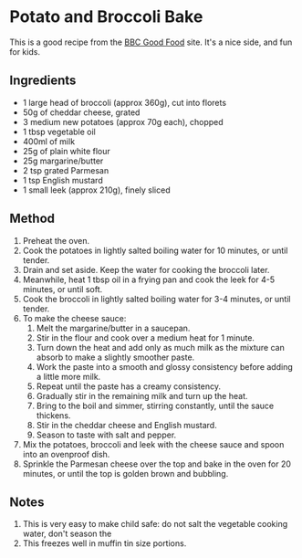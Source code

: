 # Potato and Broccoli Bake # 

This is a good recipe from the [BBC Good Food](https://www.bbcgoodfood.com/user/4472996/recipe/potato-and-broccoli-bake) site. It's a nice side, and fun for kids.

## Ingredients ## 

- 1 large head of broccoli (approx 360g), cut into florets
- 50g of cheddar cheese, grated
- 3 medium new potatoes (approx 70g each), chopped
- 1 tbsp vegetable oil
- 400ml of milk
- 25g of plain white flour
- 25g margarine/butter
- 2 tsp grated Parmesan
- 1 tsp English mustard
- 1 small leek (approx 210g), finely sliced

## Method ## 

1. Preheat the oven.
1. Cook the potatoes in lightly salted boiling water for 10 minutes, or until tender.
1. Drain and set aside. Keep the water for cooking the broccoli later.
1. Meanwhile, heat 1 tbsp oil in a frying pan and cook the leek for 4-5 minutes, or until soft.
1. Cook the broccoli in lightly salted boiling water for 3-4 minutes, or until tender.
1. To make the cheese sauce:
    1. Melt the margarine/butter in a saucepan.
    2. Stir in the flour and cook over a medium heat for 1 minute.
    3. Turn down the heat and add only as much milk as the mixture can absorb to make a slightly smoother paste.
    4. Work the paste into a smooth and glossy consistency before adding a little more milk.
    5. Repeat until the paste has a creamy consistency.
    6. Gradually stir in the remaining milk and turn up the heat.
    7. Bring to the boil and simmer, stirring constantly, until the sauce thickens.
    8. Stir in the cheddar cheese and English mustard.
    9. Season to taste with salt and pepper.
1. Mix the potatoes, broccoli and leek with the cheese sauce and spoon into an ovenproof dish.
2. Sprinkle the Parmesan cheese over the top and bake in the oven for 20 minutes, or until the top is golden brown and bubbling.

## Notes

1. This is very easy to make child safe: do not salt the vegetable cooking water, don't season the 
2. This freezes well in muffin tin size portions.
